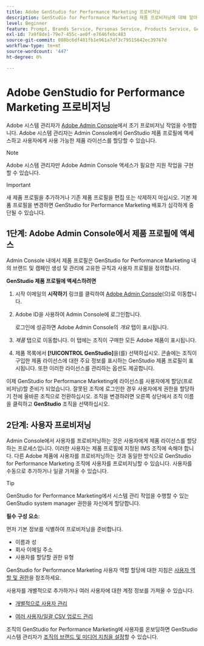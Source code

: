 ```yaml
---
title: Adobe GenStudio for Performance Marketing 프로비저닝
description: GenStudio for Performance Marketing 제품 프로비저닝에 대해 알아봅니다.
level: Beginner
feature: Prompt, Brands Service, Personas Service, Products Service, Generative AI, Guidelines
exl-id: 7a9f8de1-79e7-455c-ae0f-e7646febc483
source-git-commit: 088bc6df481fb1e961a7df3c79515642ec39767d
workflow-type: tm+mt
source-wordcount: '447'
ht-degree: 0%

---
```


# Adobe GenStudio for Performance Marketing 프로비저닝

Adobe 시스템 관리자가 [Adobe Admin Console](https://helpx.adobe.com/enterprise/using/admin-console.html#Overview)에서 초기 프로비저닝 작업을 수행합니다. Adobe 시스템 관리자는 Admin Console에서 GenStudio 제품 프로필에 액세스하고 사용자에게 사용 가능한 제품 라이선스를 할당할 수 있습니다.

>[!NOTE]
>
>Adobe 시스템 관리자만 Adobe Admin Console 액세스가 필요한 지원 작업을 구현할 수 있습니다.

>[!IMPORTANT]
>
>새 제품 프로필을 추가하거나 기존 제품 프로필을 편집 또는 삭제하지 마십시오. 기본 제품 프로필을 변경하면 GenStudio for Performance Marketing 배포가 심각하게 중단될 수 있습니다.

## 1단계: Adobe Admin Console에서 제품 프로필에 액세스

Admin Console 내에서 제품 프로필은 GenStudio for Performance Marketing 내의 브랜드 및 캠페인 생성 및 관리에 고유한 규칙과 사용자 프로필을 정의합니다.

**GenStudio 제품 프로필에 액세스하려면**

1. 시작 이메일의 **시작하기** 링크를 클릭하여 [Adobe Admin Console](https://helpx.adobe.com/enterprise/using/admin-console.html#Overview)(으)로 이동합니다.

1. Adobe ID을 사용하여 Admin Console에 로그인합니다.

   로그인에 성공하면 Adobe Admin Console의 _개요_ 탭이 표시됩니다.

1. _제품_ 탭으로 이동합니다. 이 탭에는 조직이 구매한 모든 Adobe 제품이 표시됩니다.

1. 제품 목록에서 **[!UICONTROL GenStudio]**&#x200B;을(를) 선택하십시오. 콘솔에는 조직이 구입한 제품 라이선스에 대한 주요 정보를 표시하는 GenStudio 제품 프로필이 표시됩니다. 또한 이러한 라이선스를 관리하는 옵션도 제공합니다.

이제 GenStudio for Performance Marketing에 라이선스를 사용자에게 할당(프로비저닝)할 준비가 되었습니다. 잘못된 조직에 로그인한 경우 사용자에게 권한을 할당하기 전에 올바른 조직으로 전환하십시오. 조직을 변경하려면 오른쪽 상단에서 조직 이름을 클릭하고 **GenStudio** 조직을 선택하십시오.

## 2단계: 사용자 프로비저닝

Admin Console에서 사용자를 프로비저닝하는 것은 사용자에게 제품 라이선스를 할당하는 프로세스입니다. 이러한 사용자는 제품 프로필에 지정된 IMS 조직에 속해야 합니다. 다른 Adobe 제품에 사용자를 프로비저닝하는 것과 동일한 방식으로 GenStudio for Performance Marketing 조직에 사용자를 프로비저닝할 수 있습니다. 사용자를 수동으로 추가하거나 일괄 가져올 수 있습니다.

>[!TIP]
>
>GenStudio for Performance Marketing에서 시스템 관리 작업을 수행할 수 있는 GenStudio system manager 권한을 자신에게 할당합니다.

**필수 구성 요소**:

먼저 기본 정보를 식별하여 프로비저닝을 준비합니다.

* 이름과 성
* 회사 이메일 주소
* 사용자를 할당할 권한 유형

GenStudio for Performance Marketing 사용자 역할 할당에 대한 지침은 [사용자 역할 및 권한](user-roles.md)을 참조하세요.

사용자를 개별적으로 추가하거나 여러 사용자에 대한 계정 정보를 가져올 수 있습니다.

* [개별적으로 사용자 관리](https://helpx.adobe.com/enterprise/using/manage-users-individually.html#add-users)

* [여러 사용자/일괄 CSV 업로드 관리](https://helpx.adobe.com/enterprise/using/bulk-upload-users.html)

조직의 GenStudio for Performance Marketing에 사용자를 온보딩하면 GenStudio 시스템 관리자가 [조직의 브랜드 및 미디어 지침을 설정](get-started.md)할 수 있습니다.
